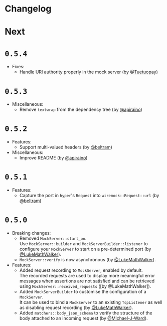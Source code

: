 # Changelog

# Next

# `0.5.4`

- Fixes:
    - Handle URI authority properly in the mock server (by [@Tuetuopay])

# `0.5.3`

- Miscellaneous:
    - Remove `textwrap` from the dependency tree (by [@apiraino])

# `0.5.2`

- Features:
    - Support multi-valued headers (by [@beltram])
- Miscellaneous:
    - Improve README (by [@apiraino])

# `0.5.1`

- Features:
    - Capture the port in `hyper`'s `Request` into `wiremock::Request::url`  (by [@beltram])

# `0.5.0`

- Breaking changes:
    - Removed `MockServer::start_on`.  
      Use `MockServer::builder` and `MockServerBuilder::listener` to configure your `MockServer` to start on a pre-determined port (by [@LukeMathWalker]).
    - `MockServer::verify` is now asynchronous (by [@LukeMathWalker]).
- Features:
    - Added request recording to `MockServer`, enabled by default.  
      The recorded requests are used to display more meaningful error messages when assertions are not satisfied and can be retrieved using `MockServer::received_requests` ([by @LukeMathWalker]).
    - Added `MockServerBuilder` to customise the configuration of a `MockServer`.  
      It can be used to bind a `MockServer` to an existing `TcpListener` as well as disabling request recording (by [@LukeMathWalker]).
    - Added `matchers::body_json_schema` to verify the structure of the body attached to an incoming request (by [@Michael-J-Ward]).

[@Michael-J-Ward]: https://github.com/Michael-J-Ward
[@LukeMathWalker]: https://github.com/LukeMathWalker
[@beltram]: https://github.com/beltram
[@apiraino]: https://github.com/apiraino
[@Tuetuopay]: https://github.com/Tuetuopay

